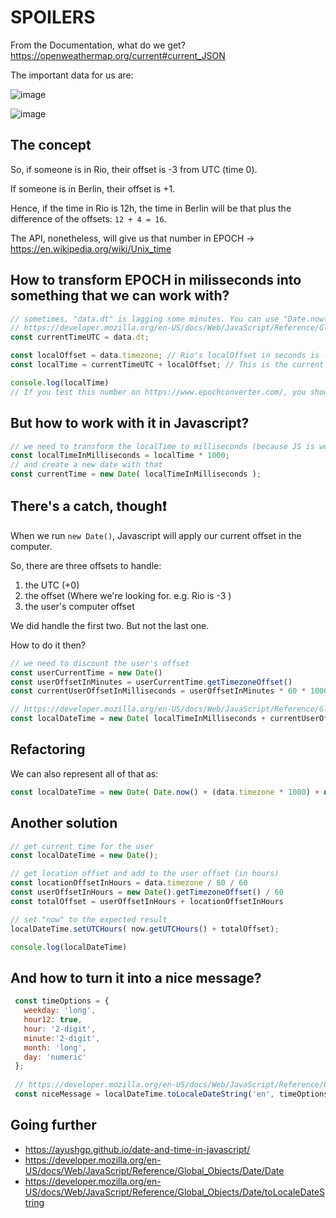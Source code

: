 # SPOILERS

From the Documentation, what do we get?
https://openweathermap.org/current#current_JSON

The important data for us are:

![image](https://user-images.githubusercontent.com/45776359/113037648-fbfb2300-916b-11eb-8aab-e4e683e2ac23.png)

![image](https://user-images.githubusercontent.com/45776359/113037681-04535e00-916c-11eb-9365-e460f5d22ca6.png)


## The concept
So, if someone is in Rio, their offset is -3 from UTC (time 0).

If someone is in Berlin, their offset is +1.

Hence, if the time in Rio is 12h, the time in Berlin will be that plus the difference of the offsets: `12 + 4 = 16`.

The API, nonetheless, will give us that number in EPOCH -> https://en.wikipedia.org/wiki/Unix_time

## How to transform EPOCH in milisseconds into something that we can work with?

```js
// sometimes, "data.dt" is lagging some minutes. You can use "Date.now()" instead
// https://developer.mozilla.org/en-US/docs/Web/JavaScript/Reference/Global_Objects/Date/now
const currentTimeUTC = data.dt; 

const localOffset = data.timezone; // Rio's localOffset in seconds is -10800 (-3h), for example
const localTime = currentTimeUTC + localOffset; // This is the current time locally in UNIX EPOCH in seconds -> https://en.wikipedia.org/wiki/Unix_time

console.log(localTime)
// If you test this number on https://www.epochconverter.com/, you should receive the desired time.
```
## But how to work with it in Javascript?

```js
// we need to transform the localTime to milliseconds (because JS is weird)
const localTimeInMilliseconds = localTime * 1000;
// and create a new date with that
const currentTime = new Date( localTimeInMilliseconds ); 

```

## There's a catch, though❗

When we run `new Date()`, Javascript will apply our current offset in the computer.

So, there are three offsets to handle:

1. the UTC (+0)
2. the offset (Where we're looking for. e.g. Rio is -3 )
3. the user's computer offset 

We did handle the first two. But not the last one.

How to do it then?
```js
// we need to discount the user's offset
const userCurrentTime = new Date()
const userOffsetInMinutes = userCurrentTime.getTimezoneOffset()
const currentUserOffsetInMilliseconds = userOffsetInMinutes * 60 * 1000;

// https://developer.mozilla.org/en-US/docs/Web/JavaScript/Reference/Global_Objects/Date/Date
const localDateTime = new Date( localTimeInMilliseconds + currentUserOffsetInMilliseconds ); 
```

## Refactoring

We can also represent all of that as: 

```js
const localDateTime = new Date( Date.now() + (data.timezone * 1000) + new Date().getTimezoneOffset() * 60 * 1000 )
```

## Another solution
```js
// get current time for the user
const localDateTime = new Date();

// get location offset and add to the user offset (in hours)
const locationOffsetInHours = data.timezone / 60 / 60
const userOffsetInHours = new Date().getTimezoneOffset() / 60
const totalOffset = userOffsetInHours + locationOffsetInHours

// set "now" to the expected result
localDateTime.setUTCHours( now.getUTCHours() + totalOffset);

console.log(localDateTime)
```


## And how to turn it into a nice message?
 ```js
  const timeOptions = {
    weekday: 'long',
    hour12: true,
    hour: '2-digit',
    minute:'2-digit',
    month: 'long',
    day: 'numeric'
  };
  
  // https://developer.mozilla.org/en-US/docs/Web/JavaScript/Reference/Global_Objects/Date/toLocaleDateString
  const niceMessage = localDateTime.toLocaleDateString('en', timeOptions); 
```

## Going further

* https://ayushgp.github.io/date-and-time-in-javascript/
* https://developer.mozilla.org/en-US/docs/Web/JavaScript/Reference/Global_Objects/Date/Date
* https://developer.mozilla.org/en-US/docs/Web/JavaScript/Reference/Global_Objects/Date/toLocaleDateString
